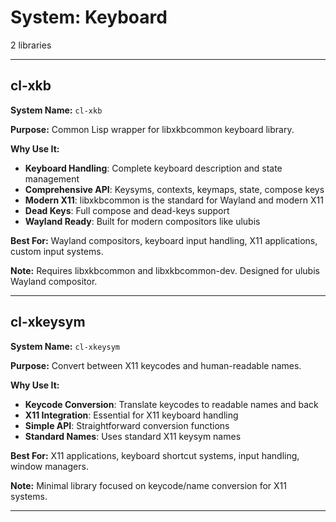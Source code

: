 # System: Keyboard

2 libraries

---

## cl-xkb

**System Name:** `cl-xkb`

**Purpose:** Common Lisp wrapper for libxkbcommon keyboard library.

**Why Use It:**
- **Keyboard Handling**: Complete keyboard description and state management
- **Comprehensive API**: Keysyms, contexts, keymaps, state, compose keys
- **Modern X11**: libxkbcommon is the standard for Wayland and modern X11
- **Dead Keys**: Full compose and dead-keys support
- **Wayland Ready**: Built for modern compositors like ulubis

**Best For:** Wayland compositors, keyboard input handling, X11 applications, custom input systems.

**Note:** Requires libxkbcommon and libxkbcommon-dev. Designed for ulubis Wayland compositor.

---


## cl-xkeysym

**System Name:** `cl-xkeysym`

**Purpose:** Convert between X11 keycodes and human-readable names.

**Why Use It:**
- **Keycode Conversion**: Translate keycodes to readable names and back
- **X11 Integration**: Essential for X11 keyboard handling
- **Simple API**: Straightforward conversion functions
- **Standard Names**: Uses standard X11 keysym names

**Best For:** X11 applications, keyboard shortcut systems, input handling, window managers.

**Note:** Minimal library focused on keycode/name conversion for X11 systems.

---


